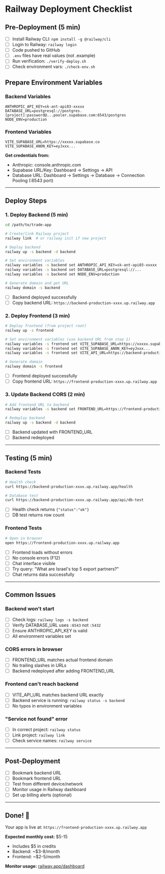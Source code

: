 # Railway Deployment Checklist

## Pre-Deployment (5 min)

- [ ] Install Railway CLI: `npm install -g @railway/cli`
- [ ] Login to Railway: `railway login`
- [ ] Code pushed to GitHub
- [ ] `.env` files have real values (not .example)
- [ ] Run verification: `./verify-deploy.sh`
- [ ] Check environment vars: `./check-env.sh`

## Prepare Environment Variables

### Backend Variables
```
ANTHROPIC_API_KEY=sk-ant-api03-xxxxx
DATABASE_URL=postgresql://postgres.[project]:password@...pooler.supabase.com:6543/postgres
NODE_ENV=production
```

### Frontend Variables
```
VITE_SUPABASE_URL=https://xxxxx.supabase.co
VITE_SUPABASE_ANON_KEY=eyJxxx...
```

**Get credentials from:**
- Anthropic: console.anthropic.com
- Supabase URL/Key: Dashboard → Settings → API
- Database URL: Dashboard → Settings → Database → Connection Pooling (:6543 port)

---

## Deploy Steps

### 1. Deploy Backend (5 min)

```bash
cd /path/to/trade-app

# Create/link Railway project
railway link  # or railway init if new project

# Deploy backend
railway up -s backend -d backend

# Set environment variables
railway variables -s backend set ANTHROPIC_API_KEY=sk-ant-api03-xxxxx
railway variables -s backend set DATABASE_URL=postgresql://...
railway variables -s backend set NODE_ENV=production

# Generate domain and get URL
railway domain -s backend
```

- [ ] Backend deployed successfully
- [ ] Copy backend URL: `https://backend-production-xxxx.up.railway.app`

### 2. Deploy Frontend (3 min)

```bash
# Deploy frontend (from project root)
railway up -s frontend

# Set environment variables (use backend URL from step 1)
railway variables -s frontend set VITE_SUPABASE_URL=https://xxxxx.supabase.co
railway variables -s frontend set VITE_SUPABASE_ANON_KEY=eyJxxx...
railway variables -s frontend set VITE_API_URL=https://backend-production-xxxx.up.railway.app

# Generate domain
railway domain -s frontend
```

- [ ] Frontend deployed successfully
- [ ] Copy frontend URL: `https://frontend-production-xxxx.up.railway.app`

### 3. Update Backend CORS (2 min)

```bash
# Add frontend URL to backend
railway variables -s backend set FRONTEND_URL=https://frontend-production-xxxx.up.railway.app

# Redeploy backend
railway up -s backend -d backend
```

- [ ] Backend updated with FRONTEND_URL
- [ ] Backend redeployed

---

## Testing (5 min)

### Backend Tests
```bash
# Health check
curl https://backend-production-xxxx.up.railway.app/health

# Database test
curl https://backend-production-xxxx.up.railway.app/api/db-test
```

- [ ] Health check returns `{"status":"ok"}`
- [ ] DB test returns row count

### Frontend Tests
```bash
# Open in browser
open https://frontend-production-xxxx.up.railway.app
```

- [ ] Frontend loads without errors
- [ ] No console errors (F12)
- [ ] Chat interface visible
- [ ] Try query: "What are Israel's top 5 export partners?"
- [ ] Chat returns data successfully

---

## Common Issues

### Backend won't start
- [ ] Check logs: `railway logs -s backend`
- [ ] Verify DATABASE_URL uses `:6543` not `:5432`
- [ ] Ensure ANTHROPIC_API_KEY is valid
- [ ] All environment variables set

### CORS errors in browser
- [ ] FRONTEND_URL matches actual frontend domain
- [ ] No trailing slashes in URLs
- [ ] Backend redeployed after adding FRONTEND_URL

### Frontend can't reach backend
- [ ] VITE_API_URL matches backend URL exactly
- [ ] Backend service is running: `railway status -s backend`
- [ ] No typos in environment variables

### "Service not found" error
- [ ] In correct project: `railway status`
- [ ] Link project: `railway link`
- [ ] Check service names: `railway service`

---

## Post-Deployment

- [ ] Bookmark backend URL
- [ ] Bookmark frontend URL
- [ ] Test from different device/network
- [ ] Monitor usage in Railway dashboard
- [ ] Set up billing alerts (optional)

---

## Done! 🎉

Your app is live at: `https://frontend-production-xxxx.up.railway.app`

**Expected monthly cost:** $5-15
- Includes $5 in credits
- Backend: ~$3-8/month
- Frontend: ~$2-5/month

**Monitor usage:** [railway.app/dashboard](https://railway.app/dashboard)
